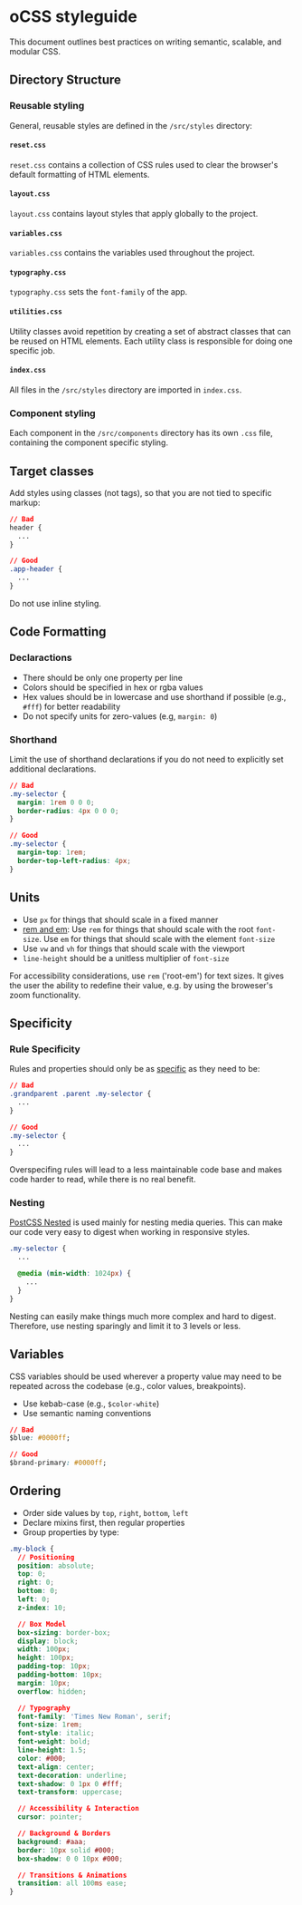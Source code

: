 # oCSS styleguide

This document outlines best practices on writing semantic, scalable, and modular CSS.

## Directory Structure

### Reusable styling

General, reusable styles are defined in the `/src/styles` directory:

#### `reset.css`

`reset.css` contains a collection of CSS rules used to clear the browser's default formatting of HTML elements.

#### `layout.css`

`layout.css` contains layout styles that apply globally to the project.

#### `variables.css`

`variables.css` contains the variables used throughout the project.

#### `typography.css`

`typography.css` sets the `font-family` of the app.

#### `utilities.css`

Utility classes avoid repetition by creating a set of abstract classes that can be reused on HTML elements. Each utility class is responsible for doing one specific job.

#### `index.css`

All files in the `/src/styles` directory are imported in `index.css`.

### Component styling

Each component in the `/src/components` directory has its own `.css` file, containing the component specific styling.

## Target classes

Add styles using classes (not tags), so that you are not tied to specific markup:

```css
// Bad
header {
  ...
}

// Good
.app-header {
  ...
}
```

Do not use inline styling.

## Code Formatting

### Declaractions

* There should be only one property per line
* Colors should be specified in hex or rgba values
* Hex values should be in lowercase and use shorthand if possible (e.g., `#fff`) for better readability
* Do not specify units for zero-values (e.g, `margin: 0`)

### Shorthand

Limit the use of shorthand declarations if you do not need to explicitly set additional declarations.

```css
// Bad
.my-selector {
  margin: 1rem 0 0 0;
  border-radius: 4px 0 0 0;
}

// Good
.my-selector {
  margin-top: 1rem;
  border-top-left-radius: 4px;
}
```

## Units

* Use `px` for things that should scale in a fixed manner
* [rem and em](https://developer.mozilla.org/en-US/docs/Learn/CSS/Building_blocks/Values_and_units#ems_and_rems): Use `rem` for things that should scale with the root `font-size`. Use `em` for things that should scale with the element `font-size`
* Use `vw` and `vh` for things that should scale with the viewport
* `line-height` should be a unitless multiplier of `font-size`

For accessibility considerations, use `rem` ('root-em') for text sizes. It gives the user the ability to redefine their value, e.g. by using the broweser's zoom functionality.

## Specificity

### Rule Specificity

Rules and properties should only be as [specific](https://developer.mozilla.org/en-US/docs/Web/CSS/Specificity) as they need to be:

```css
// Bad
.grandparent .parent .my-selector {
  ...
}

// Good
.my-selector {
  ...
}
```

Overspecifing rules will lead to a less maintainable code base and makes code harder to read, while there is no real benefit.

### Nesting

[PostCSS Nested](https://www.npmjs.com/package/postcss-nested) is used mainly for nesting media queries. This can make our code very easy to digest when working in responsive styles.

```css
.my-selector {
  ...

  @media (min-width: 1024px) {
    ...
  }
}
```

Nesting can easily make things much more complex and hard to digest. Therefore, use nesting sparingly and limit it to 3 levels or less.

## Variables

CSS variables should be used wherever a property value may need to be repeated across the codebase (e.g., color values, breakpoints).

* Use kebab-case (e.g., `$color-white`)
* Use semantic naming conventions

```css
// Bad
$blue: #0000ff;

// Good
$brand-primary: #0000ff;
```

## Ordering

* Order side values by `top`, `right`, `bottom`, `left`
* Declare mixins first, then regular properties
* Group properties by type:

```css
.my-block {
  // Positioning
  position: absolute;
  top: 0;
  right: 0;
  bottom: 0;
  left: 0;
  z-index: 10;

  // Box Model
  box-sizing: border-box;
  display: block;
  width: 100px;
  height: 100px;
  padding-top: 10px;
  padding-bottom: 10px;
  margin: 10px;
  overflow: hidden;

  // Typography
  font-family: 'Times New Roman', serif;
  font-size: 1rem;
  font-style: italic;
  font-weight: bold;
  line-height: 1.5;
  color: #000;
  text-align: center;
  text-decoration: underline;
  text-shadow: 0 1px 0 #fff;
  text-transform: uppercase;

  // Accessibility & Interaction
  cursor: pointer;

  // Background & Borders
  background: #aaa;
  border: 10px solid #000;
  box-shadow: 0 0 10px #000;

  // Transitions & Animations
  transition: all 100ms ease;
}
```
